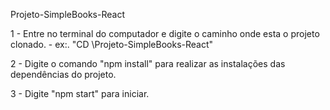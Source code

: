 Projeto-SimpleBooks-React

1 - Entre no terminal do computador e digite o caminho onde esta o projeto clonado. - ex:. "CD \Projeto-SimpleBooks-React"

2 - Digite o comando "npm install" para realizar as instalações das dependências do projeto.

3 - Digite "npm start" para iniciar.
